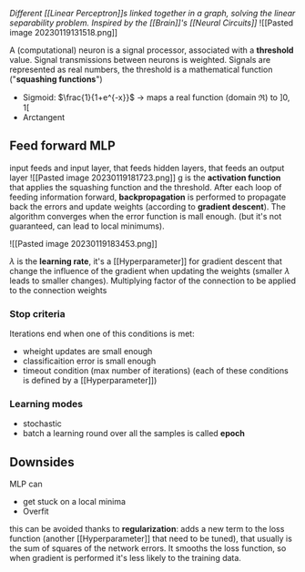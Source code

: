 _Different [[Linear Perceptron]]s linked together in a graph, solving the linear separability problem. Inspired by the [[Brain]]'s [[Neural Circuits]]_
![[Pasted image 20230119131518.png]]

A (computational) neuron is a signal processor, associated with a **threshold** value. Signal transmissions between neurons is weighted.
Signals are represented as real numbers, the threshold is a mathematical function ("**squashing functions**")
- Sigmoid: $\frac{1}{1+e^{-x}}$ -> maps a real function (domain $\Re$) to $]0,1[$ 
- Arctangent

## Feed forward MLP
input feeds and input layer, that feeds hidden layers, that feeds an output layer
![[Pasted image 20230119181723.png]]
g is the **activation function** that applies the squashing function and the threshold.
After each loop of feeding information forward, **backpropagation** is performed to propagate back the errors and update weights (according to **gradient descent**).
The algorithm converges when the error function is mall enough. (but it's not guaranteed, can lead to local minimums).

![[Pasted image 20230119183453.png]]

$\lambda$ is the **learning rate**, it's a [[Hyperparameter]] for gradient descent that change the influence of the gradient when updating the weights (smaller $\lambda$ leads to smaller changes).
Multiplying factor of the connection to be applied to the connection weights

### Stop criteria
Iterations end when one of this conditions is met:
- wheight updates are small enough
- classificaition error is small enough
- timeout condition (max number of iterations)
(each of these conditions is defined by a [[Hyperparameter]])

### Learning modes
- stochastic
- batch
a learning round over all the samples is called **epoch** 

## Downsides
MLP can
- get stuck on a local minima
- Overfit

this can be avoided thanks to **regularization**:
adds a new term to the loss function (another [[Hyperparameter]] that need to be tuned), that usually is the sum of squares of the network errors. It smooths the loss function, so when gradient is performed it's less likely to the training data.